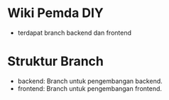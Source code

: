 # Wiki Pemda DIY

- terdapat branch backend dan frontend

# Struktur Branch

- backend: Branch untuk pengembangan backend.
- frontend: Branch untuk pengembangan frontend.
